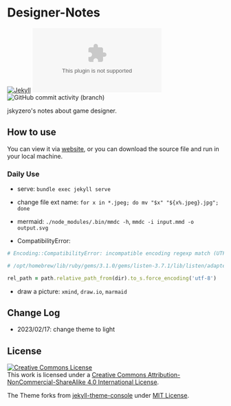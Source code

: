 # Designer-Notes
[![Jekyll](https://github.com/jskyzero/design.jskyzero.com/actions/workflows/jekyll.yml/badge.svg?branch=jekyll)](https://github.com/jskyzero/design.jskyzero.com/actions/workflows/jekyll.yml)
![GitHub last commit](https://img.shields.io/github/last-commit/jskyzero/design.jskyzero.com)
![GitHub commit activity (branch)](https://img.shields.io/github/commit-activity/w/jskyzero/design.jskyzero.com/jekyll)


jskyzero's notes about game designer.


## How to use

You can view it via [website](https://design.jskyzero.com/), or you can download the source file and run in your local machine.


### Daily Use

+ serve: `bundle exec jekyll serve`
+ change file ext name: `for x in *.jpeg; do mv "$x" "${x%.jpeg}.jpg"; done`
+ mermaid: `./node_modules/.bin/mmdc -h`, `mmdc -i input.mmd -o output.svg`

+ CompatibilityError:

```ruby
# Encoding::CompatibilityError: incompatible encoding regexp match (UTF-8 regexp with ASCII-8BIT string)

# /opt/homebrew/lib/ruby/gems/3.1.0/gems/listen-3.7.1/lib/listen/adapter/darwin.rb:69:in `_process_event'

rel_path = path.relative_path_from(dir).to_s.force_encoding('utf-8')

```

<!-- ```ruby
# Encoding::CompatibilityError: incompatible encoding regexp match (UTF-8 regexp with ASCII-8BIT string)

# /opt/homebrew/lib/ruby/gems/3.1.0/gems/listen-3.7.1/lib/listen/silencer.rb

def _ignore?(path)
      if path.encoding.to_s == 'ASCII-8BIT'
        path = path.force_encoding(Encoding::ISO_8859_1).encode!('utf-8')
      end
      ignore_patterns.any? { |pattern| path =~ pattern }
    end
``` -->
+ draw a picture: `xmind`, `draw.io`, `marmaid`


## Change Log

+ 2023/02/17: change theme to light

## License

<a rel="license" href="http://creativecommons.org/licenses/by-nc-sa/4.0/"><img alt="Creative Commons License" style="border-width:0" src="https://i.creativecommons.org/l/by-nc-sa/4.0/80x15.png" /></a><br />This work is licensed under a <a rel="license" href="http://creativecommons.org/licenses/by-nc-sa/4.0/">Creative Commons Attribution-NonCommercial-ShareAlike 4.0 International License</a>.


The Theme forks from [jekyll-theme-console](https://github.com/b2a3e8/jekyll-theme-console) under [MIT License](https://opensource.org/licenses/MIT).
